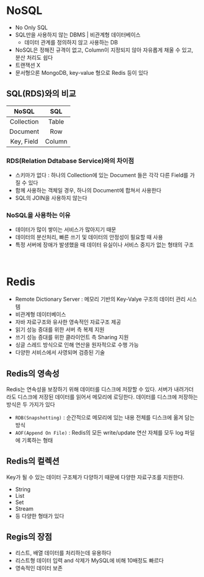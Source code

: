 # NoSQL
* No Only SQL
* SQL만을 사용하지 않는 DBMS | 비관계형 데이터베이스
  * 데이터 관계를 정의하지 않고 사용하는 DB
* NoSQL은 정해진 규격이 없고, Column이 지정되지 않아 자유롭게 채울 수 있고, 분산 처리도 쉽다
* 트랜잭션 X
* 문서형으론 MongoDB, key-value 형으로 Redis 등이 있다

## SQL(RDS)와의 비교
|   NoSQL    |   SQL   |
|:----------:|:---:|
| Collection | Table |
|  Document  | Row |
| Key, Field | Column |

### RDS(Relation Ddtabase Service)와의 차이점
* 스키마가 없다 : 하나의 Collection에 있는 Document 들은 각각 다른 Field를 가질 수 있다
* 함께 사용하는 객체일 경우, 하나의 Document에 합쳐서 사용한다
* SQL의 JOIN을 사용하지 않는다
### NoSQL을 사용하는 이유
* 데이터가 많이 쌓이는 서비스가 많아지기 때문
* 데이터의 분산처리, 빠른 쓰기 및 데이터의 안정성이 필요할 때 사용
* 특정 서버에 장애가 발생했을 때 데이터 유실이나 서비스 중지가 없는 형태의 구조

<br>

# Redis
* Remote Dictionary Server : 메모리 기반의 Key-Valye 구조의 데이터 관리 시스템
* 비관계형 데이터베이스
* 자바 자료구조와 유사한 영속적인 자료구조 제공
* 읽기 성능 증대를 위한 서버 측 복제 지원
* 쓰기 성능 증대를 위한 클라이언트 측 Sharing 지원
* 싱글 스레드 방식으로 인해 연산을 원자적으로 수행 가능
* 다양한 서비스에서 사영되며 검증된 기술

## Redis의 영속성
Redis는 연속성을 보장하기 위해 데이터를 디스크에 저장할 수 있다. 서버가 내려가더라도 디스크에 저장된
데이터를 읽어서 메모리에 로딩한다. 데이터를 디스크에 저장하는 방식은 두 가지가 있다
* `RDB(Snapshotting)` : 순간적으로 메모리에 있는 내용 전체를 디스크에 옮겨 담는 방식
* `AOF(Append On File)` : Redis의 모든 write/update 연산 자체를 모두 log 파일에 기록하는 형태

## Redis의 컬렉션
Key가 될 수 있는 데이터 구조체가 다양하기 때문에 다양한 자료구조를 지원한다.
* String
* List
* Set
* Stream
* 등 다양한 형태가 있다


## Regis의 장점
* 리스트, 배열 데이터를 처리하는데 유용하다
* 리스트형 데이터 입력 and 삭제가 MySQL에 비해 10배정도 빠르다
* 영속적인 데이터 보존